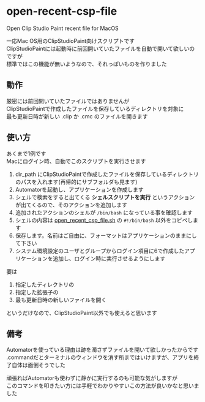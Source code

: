 # open-recent-csp-file
Open Clip Studio Paint recent file for MacOS  
  
一応Mac OS用のClipStudioPaint向けスクリプトです  
ClipStudioPaintには起動時に前回開いていたファイルを自動で開いて欲しいのですが  
標準ではこの機能が無いようなので、それっぽいものを作りました  
  
## 動作
厳密には前回開いていたファイルではありませんが  
ClipStudioPaintで作成したファイルを保存しているディレクトリを対象に  
最も更新日時が新しい .clip か .cmc のファイルを開きます  
  
## 使い方
あくまで1例です  
Macにログイン時、自動でこのスクリプトを実行させます  
  
1. dir_path にClipStudioPaintで作成したファイルを保存しているディレクトリのパスを入れます(再帰的にサブフォルダも見ます)
2. Automatorを起動し、アプリケーションを作成します
3. シェルで検索をすると出てくる **シェルスクリプトを実行** というアクションが出てくるので、そのアクションを追加します
4. 追加されたアクションのシェルが `/bin/bash` になっている事を確認します
5. シェルの内容は [open_recent_csp_file.sh](https://github.com/gokuge/open-recent-csp-file/blob/main/open_recent_csp_file.sh) の `#!/bin/bash` 以外をコピペします
6. 保存します。名前はご自由に、フォーマットはアプリケーションのままにして下さい
7. システム環境設定のユーザとグループからログイン項目に6で作成したアプリケーションを追加し、ログイン時に実行させるようにします
  
要は  
  
1. 指定したディレクトリの
2. 指定した拡張子の
3. 最も更新日時の新しいファイルを開く
  
というだけなので、ClipStudioPaint以外でも使えると思います  
  
## 備考
Automatorを使っている理由は跡を濁さずファイルを開いて欲しかったからです  
.commandだとターミナルのウィンドウを消す所まではいけますが、アプリを終了自体は面倒そうでした  

頑張ればAutomatorも使わずに静かに実行するのも可能な気がしますが  
このコマンドを叩きたい方には手軽でわかりやすいこの方法が良いかなと思いました
